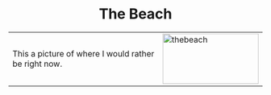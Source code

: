 <!DOCTYPE html>
<html> 
<head>
  
<h1 div align="center"> The Beach </h1>
  
<table>
  <tr>
    <td>This a picture of where I would rather be right now.</td>
    <td><img src="https://images.pexels.com/photos/457882/pexels-photo-457882.jpeg?cs=srgb&dl=sea-sky-beach-457882.jpg&fm=jpg" alt="thebeach" style="float:right;width:190px;height:100px;"> </td>
      
        
